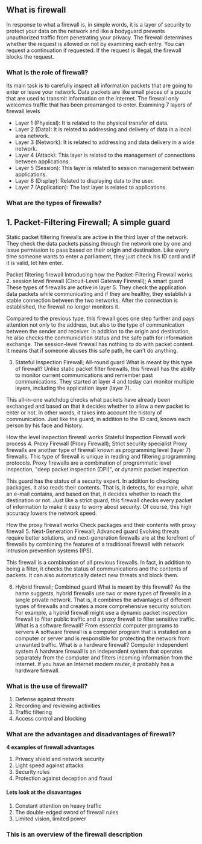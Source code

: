 ## What is firewall
In response to what a firewall is, in simple words, it is a layer of security to protect your data on the network and like a bodyguard prevents unauthorized traffic from penetrating your privacy. The firewall determines whether the request is allowed or not by examining each entry. You can request a continuation if requested. If the request is illegal, the firewall blocks the request.
### What is the role of firewall?
Its main task is to carefully inspect all information packets that are going to enter or leave your network. Data packets are like small pieces of a puzzle that are used to transmit information on the Internet.
The firewall only welcomes traffic that has been prearranged to enter.
Examining 7 layers of firewall levels
* Layer 1 (Physical): It is related to the physical transfer of data.
* Layer 2 (Data): It is related to addressing and delivery of data in a local area network.
* Layer 3 (Network): It is related to addressing and data delivery in a wide network.
* Layer 4 (Attack): This layer is related to the management of connections between applications.
* Layer 5 (Session): This layer is related to session management between applications.
* Layer 6 (Display): Related to displaying data to the user.
* Layer 7 (Application): The last layer is related to applications.
### What are the types of firewalls?
## 1. Packet-Filtering Firewall; A simple guard
Static packet filtering firewalls are active in the third layer of the network. They check the data packets passing through the network one by one and issue permission to pass based on their origin and destination. Like every time someone wants to enter a parliament, they just check his ID card and if it is valid, let him enter.

Packet filtering firewall
Introducing how the Packet-Filtering Firewall works
2. session level firewall (Circuit-Level Gateway Firewall); A smart guard
These types of firewalls are active in layer 5. They check the application data packets while communicating and if they are healthy, they establish a stable connection between the two networks. After the connection is established, the firewall no longer monitors it.

Compared to the previous type, this firewall goes one step further and pays attention not only to the address, but also to the type of communication between the sender and receiver. In addition to the origin and destination, he also checks the communication status and the safe path for information exchange. The session-level firewall has nothing to do with packet content. It means that if someone abuses this safe path, he can't do anything.

3. Stateful Inspection Firewall; All-round guard
What is meant by this type of firewall? Unlike static packet filter firewalls, this firewall has the ability to monitor current communications and remember past communications. They started at layer 4 and today can monitor multiple layers, including the application layer (layer 7).

This all-in-one watchdog checks what packets have already been exchanged and based on that it decides whether to allow a new packet to enter or not. In other words, it takes into account the history of communication. Just like the guard, in addition to the ID card, knows each person by his face and history.

How the level inspection firewall works
Stateful Inspection Firewall work process
4. Proxy Firewall (Proxy Firewall); Strict security specialist
Proxy firewalls are another type of firewall known as programming level (layer 7) firewalls. This type of firewall is unique in reading and filtering programming protocols. Proxy firewalls are a combination of programmatic level inspection, "deep packet inspection (DPI)", or dynamic packet inspection.

This guard has the status of a security expert. In addition to checking packages, it also reads their contents. That is, it detects, for example, what an e-mail contains, and based on that, it decides whether to reach the destination or not. Just like a strict guard, this firewall checks every packet of information to make it easy to worry about security. Of course, this high accuracy lowers the network speed.

How the proxy firewall works
Check packages and their contents with proxy firewall
5. Next-Generation Firewall; Advanced guard
Evolving threats require better solutions, and next-generation firewalls are at the forefront of firewalls by combining the features of a traditional firewall with network intrusion prevention systems (IPS).

This firewall is a combination of all previous firewalls. In fact, in addition to being a filter, it checks the status of communications and the contents of packets. It can also automatically detect new threats and block them.

6. Hybrid firewall; Combined guard
What is meant by this firewall? As the name suggests, hybrid firewalls use two or more types of firewalls in a single private network. That is, it combines the advantages of different types of firewalls and creates a more comprehensive security solution.
For example, a hybrid firewall might use a dynamic packet inspection firewall to filter public traffic and a proxy firewall to filter sensitive traffic.
What is a software firewall? From essential computer programs to servers
A software firewall is a computer program that is installed on a computer or server and is responsible for protecting the network from unwanted traffic.
What is a hardware firewall? Computer independent system
A hardware firewall is an independent system that operates separately from the computer and filters incoming information from the Internet. If you have an Internet modem router, it probably has a hardware firewall.
### What is the use of firewall?
1. Defense against threats
2. Recording and reviewing activities 
3. Traffic filtering 
4. Access control and blocking
### What are the advantages and disadvantages of firewall?
**4 examples of firewall advantages**
1. Privacy shield and network security
2. Light speed against attacks
3. Security rules
4. Protection against deception and fraud
#### Lets look at the disavantages
1. Constant attention on heavy traffic
2. The double-edged sword of firewall rules
3. Limited vision, limited power
### This is an overview of the firewall description
